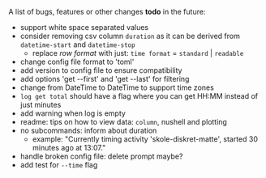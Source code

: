 A list of bugs, features or other changes **todo** in the future:
- support white space separated values
- consider removing csv column `duration` as it can be derived from `datetime-start` and `datetime-stop`
  - replace *row format* with just: `time format` = `standard` | `readable`
- change config file format to 'toml'
- add version to config file to ensure compatibility
- add options 'get --first' and 'get --last' for filtering
- change from DateTime<Local> to DateTime<FixedOffset> to support time zones
- `log get total` should have a flag where you can get HH:MM instead of just minutes
- add warning when log is empty
- readme: tips on how to view data: `column`, nushell and plotting
- no subcommands: inform about duration
  - example: "Currently timing activity 'skole-diskret-matte', started 30 minutes ago at 13:07."
- handle broken config file: delete prompt maybe?
- add test for `--time` flag
